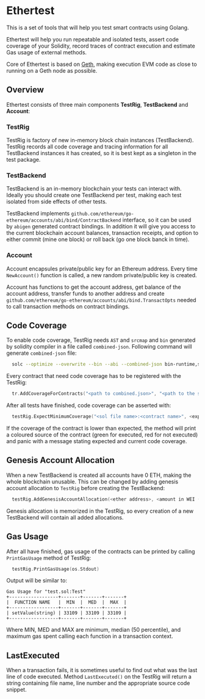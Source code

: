 Ethertest
===

This is a set of tools that will help you test smart contracts using Golang.

Ethertest will help you run repeatable and isolated tests, assert code coverage of your Solidity, record traces of contract execution and estimate Gas usage of external methods.

Core of Ethertest is based on [Geth](https://github.com/ethereum/go-ethereum), making execution EVM code as close to running on a Geth node as possible.

## Overview

Ethertest consists of three main components **TestRig**, **TestBackend** and **Account**:

### TestRig

TestRig is factory of new in-memory block chain instances (TestBackend).
TestRig records all code coverage and tracing information for all TestBackend
instances it has created, so it is best kept as a singleton in the test package.

### TestBackend

TestBackend is an in-memory blockchain your tests can interact with.
Ideally you should create one TestBackend per test, making each test
isolated from side effects of other tests.

TestBackend implements `github.com/ethereum/go-ethereum/accounts/abi/bind/ContractBackend` interface, so it can be used by `abigen` generated contract bindings.
In addition it will give you access to the current blockchain account balances, transaction receipts, and option to either commit (mine one block) or roll back (go one block banck in time).

### Account

Account encapsules private/public key for an Ethereum address. Every time `NewAccount()` function is called, a new random private/public key is created.

Account has functions to get the account address, get balance of the account address, transfer funds to another address and create `github.com/ethereum/go-ethereum/accounts/abi/bind.TransactOpts` needed to call transaction methods on contract bindings.

## Code Coverage

To enable code coverage, TestRig needs `AST` and `srcmap` and `bin` generated by solidity compiler in a file called `combined-json`.
Following command will generate `combined-json` file:

```sh
  solc --optimize --overwrite --bin --abi --combined-json bin-runtime,srcmap-runtime,ast,srcmap,bin -o <build_path> <your_contract>.sol
```

Every contract that need code coverage has to be registered with the TestRig:
```go
  tr.AddCoverageForContracts("<path to combined.json>", "<path to the solidity source file>")
```

After all tests have finished, code coverage can be asserted with:
```go
  testRig.ExpectMinimumCoverage("<sol file name>:<contract name>", <expected coverage percent as float64>)
```

If the coverage of the contract is lower than expected, the method will print a coloured source of the contract (green for executed, red for not executed) and panic with a message stating expected and current code coverage.


## Genesis Account Allocation
When a new TestBackend is created all accounts have 0 ETH, making the whole blockchain unusable.
This can be changed by adding genesis account allocation to `TestRig` before creating the TestBackend:

```go
  testRig.AddGenesisAccountAllocation(<ether address>, <amount in WEI (*big.Int)>)
```

Genesis allocation is memorized in the TestRig, so every creation of a new TestBackend will contain all added allocations.

## Gas Usage
After all have finished, gas usage of the contracts can be printed by calling `PrintGasUsage` method of TestRig:

```go
  testRig.PrintGasUsage(os.Stdout)
```

Output will be similar to:

```
Gas Usage for "test.sol:Test"
+------------------+-------+-------+-------+
|  FUNCTION NAME   |  MIN  |  MED  |  MAX  |
+------------------+-------+-------+-------+
| setValue(string) | 33109 | 33109 | 33109 |
+------------------+-------+-------+-------+
```

Where MIN, MED and MAX are minimum, median (50 percentile), and maximum gas spent
calling each function in a transaction context.


## LastExecuted

When a transaction fails, it is sometimes useful to find out what was the last line of
code executed. Method `LastExecuted()` on the TestRig will return a string containing file name, line number and the appropriate source code snippet.
